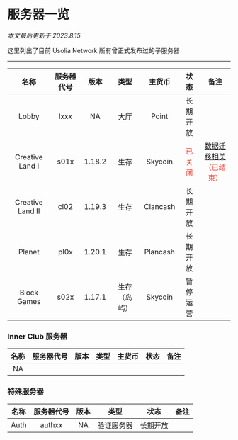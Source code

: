 # 服务器一览

*本文最后更新于 2023.8.15*

这里列出了目前 Usolia Network 所有曾正式发布过的子服务器

---------


|   名称  |   服务器代号  | 版本 |  类型 | 主货币  |  状态 | 备注 |
| :-: | :-: | :-: | :-: |  :-: |   :-: |   :-: |
|  Lobby   |  lxxx   | NA  |   大厅   |  Point | 长期开放  | | 
|  Creative Land I  |  s01x | 1.18.2   |  生存 | Skycoin |  <font color=F44336>已关闭</font>   | [数据迁移相关](https://usolia.net/threads/252/)<br><font color=F44336>（已结束）</font> | 
|  Creative Land II  |  cl02 | 1.19.3   |  生存 | Clancash |  长期开放   |  | 
|  Planet   |  pl0x   | 1.20.1  |   生存  | Plancash | 长期开放  |  | 
|  Block Games   | s02x   |  1.17.1   |  生存（岛屿）| Skycoin |   暂停运营  |  | 




### Inner Club 服务器

|   名称  |   服务器代号 | 版本  |  类型   |  主货币 |  状态   | 备注 |
| :-: | :-: | :-: | :-: |  :-: | :-: | :-: |
|NA | | | | | | | 




### 特殊服务器

|   名称  |   服务器代号 | 版本  |  类型   |  状态   | 备注 |
| :-: | :-: | :-: | :-: |  :-: |   :-: |
|  Auth   |  authxx   | NA  |  验证服务器   |   长期开放  | |
